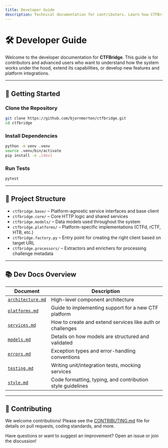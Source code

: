 ```yaml
---
title: Developer Guide
description: Technical documentation for contributors. Learn how CTFBridge is structured, how to extend it, and how to follow style and testing conventions.
---
```


# 🛠️ Developer Guide

Welcome to the developer documentation for **CTFBridge**. This guide is for contributors and advanced users who want to understand how the system works under the hood, extend its capabilities, or develop new features and platform integrations.

---

## 🚀 Getting Started

### Clone the Repository

```bash
git clone https://github.com/bjornmorten/ctfbridge.git
cd ctfbridge
```

### Install Dependencies

```bash
python -m venv .venv
source .venv/bin/activate
pip install -e .[dev]
```

### Run Tests

```bash
pytest
```

---

## 🧱 Project Structure

- `ctfbridge.base/` – Platform-agnostic service interfaces and base client
- `ctfbridge.core/` – Core HTTP logic and shared services
- `ctfbridge.models/` – Data models used throughout the system
- `ctfbridge.platforms/` – Platform-specific implementations (CTFd, rCTF, HTB, etc.)
- `ctfbridge.factory.py` – Entry point for creating the right client based on target URL
- `ctfbridge.processors/` – Extractors and enrichers for processing challenge metadata

---

## 📚 Dev Docs Overview

| Document                             | Description                                                |
| ------------------------------------ | ---------------------------------------------------------- |
| [`architecture.md`](architecture.md) | High-level component architecture                          |
| [`platforms.md`](platforms.md)       | Guide to implementing support for a new CTF platform       |
| [`services.md`](services.md)         | How to create and extend services like auth or challenges  |
| [`models.md`](models.md)             | Details on how models are structured and validated         |
| [`errors.md`](errors.md)             | Exception types and error-handling conventions             |
| [`testing.md`](testing.md)           | Writing unit/integration tests, mocking services           |
| [`style.md`](style.md)               | Code formatting, typing, and contribution style guidelines |

---

## 🤝 Contributing

We welcome contributions! Please see the [CONTRIBUTING.md](https://github.com/bjornmorten/ctfbridge/blob/main/CONTRIBUTING.md) file for details on pull requests, coding standards, and more.

Have questions or want to suggest an improvement? Open an issue or join the discussion!
